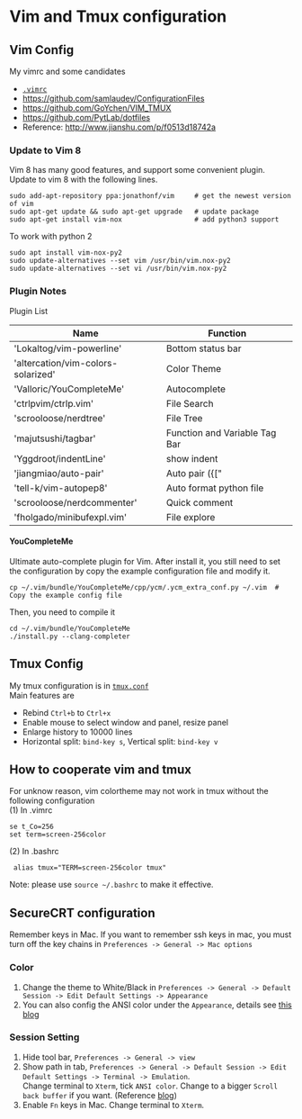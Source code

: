 # Vim and Tmux configuration

## Vim Config
My vimrc and some candidates
- [`.vimrc`](.vimrc)
- https://github.com/samlaudev/ConfigurationFiles
- https://github.com/GoYchen/VIM_TMUX
- https://github.com/PytLab/dotfiles
- Reference: http://www.jianshu.com/p/f0513d18742a

### Update to Vim 8
Vim 8 has many good features, and support some convenient plugin. Update to vim 8 with the following lines.
```
sudo add-apt-repository ppa:jonathonf/vim     # get the newest version of vim
sudo apt-get update && sudo apt-get upgrade   # update package
sudo apt-get install vim-nox                  # add python3 support
```
To work with python 2
```
sudo apt install vim-nox-py2
sudo update-alternatives --set vim /usr/bin/vim.nox-py2
sudo update-alternatives --set vi /usr/bin/vim.nox-py2
```
### Plugin Notes
Plugin List

Name    | Function
----    | ---
'Lokaltog/vim-powerline'           | Bottom status bar
'altercation/vim-colors-solarized' | Color Theme
'Valloric/YouCompleteMe'           | Autocomplete
'ctrlpvim/ctrlp.vim'               | File Search
'scrooloose/nerdtree'              | File Tree
'majutsushi/tagbar'                | Function and Variable Tag Bar
'Yggdroot/indentLine'              | show indent 
'jiangmiao/auto-pair'              | Auto pair ({["
'tell-k/vim-autopep8'              | <F8> Auto format python file 
'scrooloose/nerdcommenter'         | <F5> Quick comment 
'fholgado/minibufexpl.vim'         | File explore

#### YouCompleteMe
Ultimate auto-complete plugin for Vim. After install it, you still need to set the configuration by copy the example configuration file and modify it.
```
cp ~/.vim/bundle/YouCompleteMe/cpp/ycm/.ycm_extra_conf.py ~/.vim  # Copy the example config file
```
Then, you need to compile it
```
cd ~/.vim/bundle/YouCompleteMe
./install.py --clang-completer
```

## Tmux Config

My tmux configuration is in [`tmux.conf`](.tmux.conf)  
Main features are
- Rebind `Ctrl+b` to `Ctrl+x`
- Enable mouse to select window and panel, resize panel
- Enlarge history to 10000 lines
- Horizontal split: `bind-key s`, Vertical split: `bind-key v`

## How to cooperate vim and tmux 
For unknow reason, vim colortheme may not work in tmux without the following configuration  
(1) In .vimrc
```
se t_Co=256
set term=screen-256color
```
(2) In .bashrc
```
 alias tmux="TERM=screen-256color tmux" 
```
Note: please use `source ~/.bashrc` to make it effective.

## SecureCRT configuration
Remember keys in Mac. If you want to remember ssh keys in mac, you must turn off the key chains in `Preferences -> General -> Mac options`
### Color 
1. Change the theme to White/Black in `Preferences -> General -> Default Session -> Edit Default Settings -> Appearance`
1. You can also config the ANSI color under the `Appearance`, details see [this blog](http://liam0205.me/2015/09/24/color-scheme-for-securecrt/index.html)
### Session Setting
1. Hide tool bar, `Preferences -> General -> view`
1. Show path in tab, `Preferences -> General -> Default Session -> Edit Default Settings -> Terminal -> Emulation`.  
Change terminal to `Xterm`, tick `ANSI color`. Change to a bigger `Scroll back buffer` if you want. (Reference [blog](http://blog.csdn.net/delphiwcdj/article/details/7226921)) 
1. Enable `Fn` keys in Mac. Change terminal to `Xterm`.
